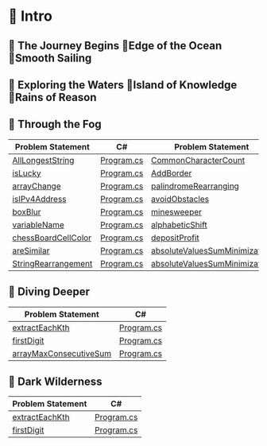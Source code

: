 # :large_blue_diamond: Intro 
## :small_orange_diamond: The Journey Begins :small_orange_diamond:Edge of the Ocean :small_orange_diamond:Smooth Sailing
## :small_orange_diamond: Exploring the Waters :small_orange_diamond:Island of Knowledge :small_orange_diamond:Rains of Reason
##  :small_orange_diamond: Through the Fog

|Problem Statement|C#|Problem Statement|C#|
|---|---|---|---|
|[AllLongestString]()|[Program.cs](https://github.com/suren-vanyan/CodeSignal/blob/master/Intro/AllLongestString/AllLongestString/Program.cs)|[CommonCharacterCount]()|[Program.cs](https://github.com/suren-vanyan/CodeSignal/blob/master/Intro/CommonCharacterCount/CommonCharacterCount/Program.cs)
|[isLucky]()|[Program.cs](https://github.com/suren-vanyan/CodeSignal/blob/master/Intro/isLucky/ConsoleApp1/Program.cs)|[AddBorder]()|[Program.cs](https://github.com/suren-vanyan/CodeSignal/blob/master/Intro/AddBorder/AddBorder/Program.cs)|[AreSimilar]()|[Program.cs](https://github.com/suren-vanyan/CodeSignal/blob/master/Intro/AreSimilar/AreSimilar/Program.cs)
|[arrayChange]()|[Program.cs](https://github.com/suren-vanyan/CodeSignal/blob/master/Intro/arrayChange/arrayChange/Program.cs)|[palindromeRearranging]()|[Program.cs](https://github.com/suren-vanyan/CodeSignal/blob/master/Intro/palindromeRearranging/palindromeRearranging/Program.cs)
|[isIPv4Address]()|[Program.cs](https://github.com/suren-vanyan/CodeSignal/blob/master/Intro/isIPv4Address/areEquallyStrong/Program.cs)|[avoidObstacles]()|[Program.cs](https://github.com/suren-vanyan/CodeSignal/blob/master/Intro/avoidObstacles/avoidObstacles/Program.cs)
|[boxBlur]()|[Program.cs](https://github.com/suren-vanyan/CodeSignal/blob/master/Intro/boxBlur/boxBlur/Program.cs)|[minesweeper]()|[Program.cs](https://github.com/suren-vanyan/CodeSignal/blob/master/Intro/minesweeper/minesweeper/Program.cs)
|[variableName]()|[Program.cs](https://github.com/suren-vanyan/CodeSignal/blob/master/Intro/variableName/variableName/Program.cs)|[alphabeticShift]()|[Program.cs](https://github.com/suren-vanyan/CodeSignal/blob/master/Intro/alphabeticShift/alphabeticShift/Program.cs)
|[chessBoardCellColor]()|[Program.cs](https://github.com/suren-vanyan/CodeSignal/blob/master/Intro/chessBoardCellColor/chessBoardCellColor/Program.cs)|[depositProfit]()|[Program.cs](https://github.com/suren-vanyan/CodeSignal/blob/master/Intro/depositProfit/depositProfit/Program.cs)
|[areSimilar]()|[Program.cs](https://github.com/suren-vanyan/CodeSignal/blob/master/Intro/AreSimilar/AreSimilar/Program.cs)|[absoluteValuesSumMinimization]()|[Program.cs](https://github.com/suren-vanyan/CodeSignal/blob/master/Intro/absoluteValuesSumMinimization/absoluteValuesSumMinimization/Program.cs)
|[StringRearrangement]()|[Program.cs](https://github.com/suren-vanyan/CodeSignal/blob/master/Intro/StringRearrangement/StringRearrangement/Program.cs)|[absoluteValuesSumMinimization]()|[Program.cs](https://github.com/suren-vanyan/CodeSignal/blob/master/Intro/absoluteValuesSumMinimization/absoluteValuesSumMinimization/Program.cs)

## :small_orange_diamond: Diving Deeper
|Problem Statement|C#|
|---|---|
|[extractEachKth]()|[Program.cs](https://github.com/suren-vanyan/CodeSignal/blob/master/Intro/extractEachKth/extractEachKth/Program.cs)
|[firstDigit]()|[Program.cs](https://github.com/suren-vanyan/CodeSignal/blob/master/Intro/firstDigit/firstDigit/Program.cs)
|[arrayMaxConsecutiveSum]()|[Program.cs](https://github.com/suren-vanyan/CodeSignal/blob/master/Intro/arrayMaxConsecutiveSum/arrayMaxConsecutiveSum/Program.cs)

## :small_orange_diamond: Dark Wilderness
|Problem Statement|C#|
|----|----|
|[extractEachKth]()|[Program.cs](https://github.com/suren-vanyan/CodeSignal/blob/master/Intro/extractEachKth/extractEachKth/Program.cs)
|[firstDigit]()|[Program.cs](https://github.com/suren-vanyan/CodeSignal/blob/master/Intro/firstDigit/firstDigit/Program.cs)

